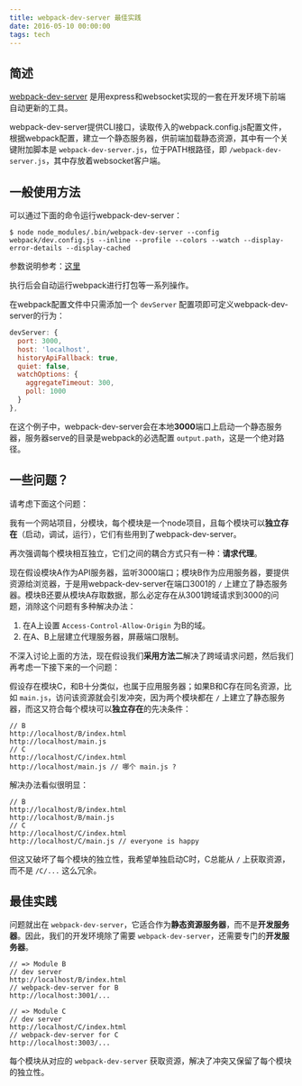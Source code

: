```yaml
---
title: webpack-dev-server 最佳实践
date: 2016-05-10 00:00:00
tags: tech
---
```


## 简述

[webpack-dev-server](https://github.com/webpack/webpack-dev-server) 是用express和websocket实现的一套在开发环境下前端自动更新的工具。

webpack-dev-server提供CLI接口，读取传入的webpack.config.js配置文件，根据webpack配置，建立一个静态服务器，供前端加载静态资源，其中有一个关键附加脚本是 `webpack-dev-server.js`，位于PATH根路径，即 `/webpack-dev-server.js`，其中存放着websocket客户端。

## 一般使用方法

可以通过下面的命令运行webpack-dev-server：

    $ node node_modules/.bin/webpack-dev-server --config webpack/dev.config.js --inline --profile --colors --watch --display-error-details --display-cached

参数说明参考：[这里](http://webpack.github.io/docs/webpack-dev-server.html#webpack-dev-server-cli)

执行后会自动运行webpack进行打包等一系列操作。

在webpack配置文件中只需添加一个 `devServer` 配置项即可定义webpack-dev-server的行为：

```js
devServer: {
  port: 3000,
  host: 'localhost',
  historyApiFallback: true,
  quiet: false,
  watchOptions: {
    aggregateTimeout: 300,
    poll: 1000
  }
},
```

在这个例子中，webpack-dev-server会在本地**3000**端口上启动一个静态服务器，服务器serve的目录是webpack的必选配置 `output.path`，这是一个绝对路径。

## 一些问题？

请考虑下面这个问题：

我有一个网站项目，分模块，每个模块是一个node项目，且每个模块可以**独立存在**（启动，调试，运行），它们有些用到了webpack-dev-server。

再次强调每个模块相互独立，它们之间的耦合方式只有一种：**请求代理**。

现在假设模块A作为API服务器，监听3000端口；模块B作为应用服务器，要提供资源给浏览器，于是用webpack-dev-server在端口3001的 `/` 上建立了静态服务器。模块B还要从模块A存取数据，那么必定存在从3001跨域请求到3000的问题，消除这个问题有多种解决办法：

1. 在A上设置 `Access-Control-Allow-Origin` 为B的域。
2. 在A、B上层建立代理服务器，屏蔽端口限制。

不深入讨论上面的方法，现在假设我们**采用方法二**解决了跨域请求问题，然后我们再考虑一下接下来的一个问题：

假设存在模块C，和B十分类似，也属于应用服务器；如果B和C存在同名资源，比如 `main.js`，访问该资源就会引发冲突，因为两个模块都在 `/` 上建立了静态服务器，而这又符合每个模块可以**独立存在**的先决条件：

	// B
	http://localhost/B/index.html
    http://localhost/main.js
    // C
    http://localhost/C/index.html
    http://localhost/main.js // 哪个 main.js ?

解决办法看似很明显：

	// B
	http://localhost/B/index.html
    http://localhost/B/main.js
    // C
    http://localhost/C/index.html
    http://localhost/C/main.js // everyone is happy

但这又破坏了每个模块的独立性，我希望单独启动C时，C总能从 `/` 上获取资源，而不是 `/C/...` 这么冗余。

## 最佳实践

问题就出在 `webpack-dev-server`，它适合作为**静态资源服务器**，而不是**开发服务器**。因此，我们的开发环境除了需要 `webpack-dev-server`，还需要专门的**开发服务器**。

    // => Module B
    // dev server
    http://localhost/B/index.html
    // webpack-dev-server for B
    http://localhost:3001/...
    
    // => Module C
    // dev server
    http://localhost/C/index.html
    // webpack-dev-server for C
    http://localhost:3003/...

每个模块从对应的 `webpack-dev-server` 获取资源，解决了冲突又保留了每个模块的独立性。
